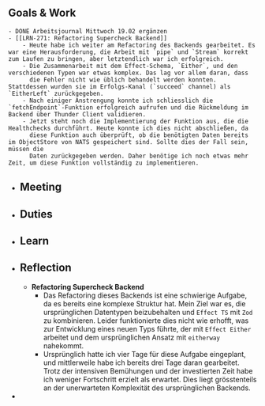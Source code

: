 ## Goals & Work
	- DONE Arbeitsjournal Mittwoch 19.02 ergänzen
	- [[LRN-271: Refactoring Supercheck Backend]]
		- Heute habe ich weiter am Refactoring des Backends gearbeitet. Es war eine Herausforderung, die Arbeit mit `pipe` und `Stream` korrekt zum Laufen zu bringen, aber letztendlich war ich erfolgreich.
		- Die Zusammenarbeit mit dem Effect-Schema, `Either`, und den verschiedenen Typen war etwas komplex. Das lag vor allem daran, dass
		  die Fehler nicht wie üblich behandelt werden konnten. Stattdessen wurden sie im Erfolgs-Kanal (`succeed` channel) als `EitherLeft` zurückgegeben.
		- Nach einiger Anstrengung konnte ich schliesslich die `fetchEndpoint`-Funktion erfolgreich aufrufen und die Rückmeldung im Backend über Thunder Client validieren.
		- Jetzt steht noch die Implementierung der Funktion aus, die die Healthchecks durchführt. Heute konnte ich dies nicht abschließen, da 
		  diese Funktion auch überprüft, ob die benötigten Daten bereits im ObjectStore von NATS gespeichert sind. Sollte dies der Fall sein, müssen die 
		  Daten zurückgegeben werden. Daher benötige ich noch etwas mehr Zeit, um diese Funktion vollständig zu implementieren.
- ## Meeting
- ## Duties
- ## Learn
- ## Reflection
	- **Refactoring Supercheck Backend**
		- Das Refactoring dieses Backends ist eine schwierige Aufgabe, da es bereits eine komplexe Struktur hat. Mein Ziel war es, die ursprünglichen Datentypen beizubehalten und `Effect TS` mit `Zod` zu kombinieren. Leider funktionierte dies nicht wie erhofft, was zur Entwicklung eines neuen Typs führte, der mit `Effect Either` arbeitet und dem ursprünglichen Ansatz mit `eitherway` nahekommt.
		- Ursprünglich hatte ich vier Tage für diese Aufgabe eingeplant, und mittlerweile habe ich bereits drei Tage daran gearbeitet. Trotz der 
		  intensiven Bemühungen und der investierten Zeit habe ich weniger Fortschritt erzielt als erwartet. Dies liegt grösstenteils an der 
		  unerwarteten Komplexität des ursprünglichen Backends.
-